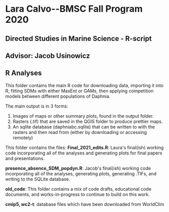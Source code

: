 # Lara Calvo--BMSC Fall Program 2020
## Directed Studies in Marine Science - R-script
## Advisor: Jacob Usinowicz

## R Analyses
This folder contains the main R code for downloading data, importing it into R, fitting SDMs with either MaxEnt or GAMs, then applying competition models between different populations of Daphnia.

The main output is in 3 forms: 
1. Images of maps or other summary plots, found in the output folder.
2. Rasters (.tif) that are saved in the QGIS folder to produce prettier maps.
3. An sqlite database (daphniabc.sqlite) that can be written to with the rasters and then read from (either by downloading or accessing remotely)

This folder contains the files: 
**Final_2021_edits.R**: Laura's final(ish) working code incorporating all of the analyses and generating plots for final papers and presentations. 

**presence_absence_SDM_popdyn.R**: Jacob's final(ish) working code incorporating all of the analyses, generating plots, generating .TIFs, and writing to the SQLite database. 

**old_code**: This folder contains a mix of code drafts, educational code documents, and works-in-progress to continue to build on this work. 

**cmip5, wc2-t**: database files which have been downloaded from WorldClim